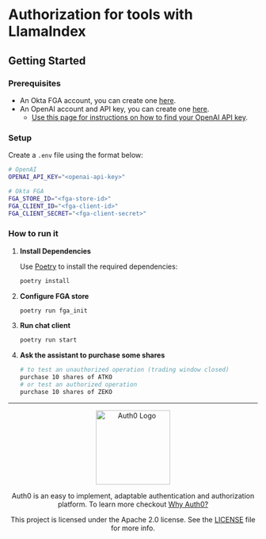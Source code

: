 # Authorization for tools with LlamaIndex

## Getting Started

### Prerequisites

- An Okta FGA account, you can create one [here](https://dashboard.fga.dev).
- An OpenAI account and API key, you can create one [here](https://platform.openai.com).
  - [Use this page for instructions on how to find your OpenAI API key](https://help.openai.com/en/articles/4936850-where-do-i-find-my-openai-api-key).

### Setup

Create a `.env` file using the format below:

```sh
# OpenAI
OPENAI_API_KEY="<openai-api-key>"

# Okta FGA
FGA_STORE_ID="<fga-store-id>"
FGA_CLIENT_ID="<fga-client-id>"
FGA_CLIENT_SECRET="<fga-client-secret>"
```

### How to run it

1.  **Install Dependencies**

    Use [Poetry](https://python-poetry.org/) to install the required dependencies:

    ```sh
    poetry install
    ```

2.  **Configure FGA store**

    ```sh
    poetry run fga_init
    ```

3.  **Run chat client**

    ```sh
    poetry run start
    ```

4.  **Ask the assistant to purchase some shares**

    ```sh
    # to test an unauthorized operation (trading window closed)
    purchase 10 shares of ATKO
    # or test an authorized operation
    purchase 10 shares of ZEKO
    ```

---

<p align="center">
  <picture>
    <source media="(prefers-color-scheme: light)" srcset="https://cdn.auth0.com/website/sdks/logos/auth0_light_mode.png"   width="150">
    <source media="(prefers-color-scheme: dark)" srcset="https://cdn.auth0.com/website/sdks/logos/auth0_dark_mode.png" width="150">
    <img alt="Auth0 Logo" src="https://cdn.auth0.com/website/sdks/logos/auth0_light_mode.png" width="150">
  </picture>
</p>
<p align="center">Auth0 is an easy to implement, adaptable authentication and authorization platform. To learn more checkout <a href="https://auth0.com/why-auth0">Why Auth0?</a></p>
<p align="center">
This project is licensed under the Apache 2.0 license. See the <a href="/LICENSE"> LICENSE</a> file for more info.</p>
